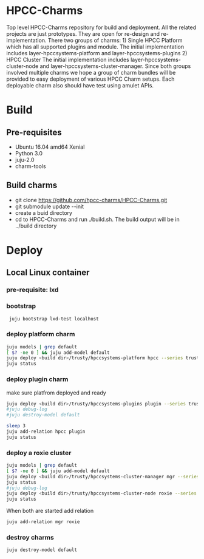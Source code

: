 # HPCC-Charms
Top level HPCC-Charms repository for build and deployment. All the related projects are just prototypes. They are open for re-design and re-implementation. There two groups of charms: 1) Single HPCC Platform which has all supported plugins and module. The initial implementation includes layer-hpccsystems-platform and layer-hpccsystems-plugins 2) HPCC Cluster The initial implementation includes layer-hpccsystems-cluster-node and layer-hpccsystems-cluster-manager. Since both groups involved multiple charms we hope a group of charm bundles will be provided to easy deployment of various HPCC Charm setups. Each deployable charm also should have test using amulet APIs.


# Build
##  Pre-requisites
- Ubuntu 16.04 amd64 Xenial
- Python 3.0
- juju-2.0 
- charm-tools

## Build charms
- git clone https://github.com/hpcc-charms/HPCC-Charms.git
- git submodule update --init
- create a buid directory
- cd to HPCC-Charms and run ./build.sh. The build output will be in ../build directory

# Deploy
## Local Linux container
### pre-requisite: lxd

### bootstrap
```sh
 juju bootstrap lxd-test localhost
```
### deploy platform charm
```sh
juju models | grep default
[ $? -ne 0 ] && juju add-model default
juju deploy <build dir>/trusty/hpccsystems-platform hpcc --series trusty
juju status
```

### deploy plugin charm
make sure platfrom deployed and ready
```sh
juju deploy <build dir>/trusty/hpccsystems-plugins plugin --series trusty
#juju debug-log
#juju destroy-model default

sleep 3
juju add-relation hpcc plugin
juju status
```

### deploy a roxie cluster
```sh
juju models | grep default
[ $? -ne 0 ] && juju add-model default
juju deploy <build dir>/trusty/hpccsystems-cluster-manager mgr --series trusty
juju status
#juju debug-log
juju deploy <build dir>/trusty/hpccsystems-cluster-node roxie --series trusty
juju status
```
When both are started add relation
```sh
juju add-relation mgr roxie
```


### destroy charms
```sh
juju destroy-model default
```
